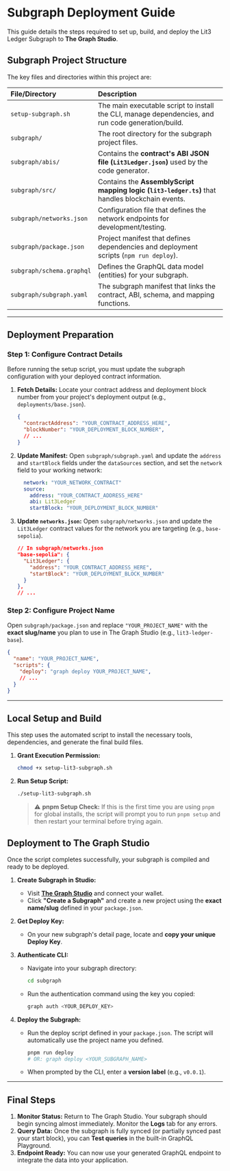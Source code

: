 # Subgraph Deployment Guide

This guide details the steps required to set up, build, and deploy the Lit3 Ledger Subgraph to **The Graph Studio**.

## Subgraph Project Structure

The key files and directories within this project are:

| File/Directory | Description |
| :--- | :--- |
| `setup-subgraph.sh` | The main executable script to install the CLI, manage dependencies, and run code generation/build. |
| `subgraph/` | The root directory for the subgraph project files. |
| `subgraph/abis/` | Contains the **contract's ABI JSON file (`Lit3Ledger.json`)** used by the code generator. |
| `subgraph/src/` | Contains the **AssemblyScript mapping logic (`lit3-ledger.ts`)** that handles blockchain events. |
| `subgraph/networks.json` | Configuration file that defines the network endpoints for development/testing. |
| `subgraph/package.json` | Project manifest that defines dependencies and deployment scripts (`npm run deploy`). |
| `subgraph/schema.graphql` | Defines the GraphQL data model (entities) for your subgraph. |
| `subgraph/subgraph.yaml` | The subgraph manifest that links the contract, ABI, schema, and mapping functions. |

-----

## Deployment Preparation

### Step 1: Configure Contract Details

Before running the setup script, you must update the subgraph configuration with your deployed contract information.

1.  **Fetch Details:** Locate your contract address and deployment block number from your project's deployment output (e.g., `deployments/base.json`).

    ```json
    {
      "contractAddress": "YOUR_CONTRACT_ADDRESS_HERE",
      "blockNumber": "YOUR_DEPLOYMENT_BLOCK_NUMBER",
      // ...
    }
    ```

2.  **Update Manifest:** Open `subgraph/subgraph.yaml` and update the `address` and `startBlock` fields under the `dataSources` section, and set the `network` field to your working network:

    ```yaml
      network: "YOUR_NETWORK_CONTRACT"
      source:
        address: "YOUR_CONTRACT_ADDRESS_HERE"
        abi: Lit3Ledger
        startBlock: "YOUR_DEPLOYMENT_BLOCK_NUMBER"
    ```

3.  **Update `networks.json`:** Open `subgraph/networks.json` and update the `Lit3Ledger` contract values for the network you are targeting (e.g., `base-sepolia`).

    ```json
    // In subgraph/networks.json
    "base-sepolia": {
      "Lit3Ledger": {
        "address": "YOUR_CONTRACT_ADDRESS_HERE",
        "startBlock": "YOUR_DEPLOYMENT_BLOCK_NUMBER"
      }
    },
    // ...
    ```

### Step 2: Configure Project Name

Open `subgraph/package.json` and replace `"YOUR_PROJECT_NAME"` with the **exact slug/name** you plan to use in The Graph Studio (e.g., `lit3-ledger-base`).

```json
{
  "name": "YOUR_PROJECT_NAME",
  "scripts": {
    "deploy": "graph deploy YOUR_PROJECT_NAME",
    // ...
  }
}
```

-----

## Local Setup and Build

This step uses the automated script to install the necessary tools, dependencies, and generate the final build files.

1.  **Grant Execution Permission:**

    ```bash
    chmod +x setup-lit3-subgraph.sh
    ```

2.  **Run Setup Script:**

    ```bash
    ./setup-lit3-subgraph.sh
    ```

    > ⚠️ **pnpm Setup Check:** If this is the first time you are using `pnpm` for global installs, the script will prompt you to run `pnpm setup` and then restart your terminal before trying again.

## Deployment to The Graph Studio

Once the script completes successfully, your subgraph is compiled and ready to be deployed.

1.  **Create Subgraph in Studio:**

      * Visit **[The Graph Studio](https://thegraph.com/studio/)** and connect your wallet.
      * Click **"Create a Subgraph"** and create a new project using the **exact name/slug** defined in your `package.json`.

2.  **Get Deploy Key:**

      * On your new subgraph's detail page, locate and **copy your unique Deploy Key**.

3.  **Authenticate CLI:**

      * Navigate into your subgraph directory:
        ```bash
        cd subgraph
        ```
      * Run the authentication command using the key you copied:
        ```bash
        graph auth <YOUR_DEPLOY_KEY>
        ```

4.  **Deploy the Subgraph:**

      * Run the deploy script defined in your `package.json`. The script will automatically use the project name you defined.
        ```bash
        pnpm run deploy
        # OR: graph deploy <YOUR_SUBGRAPH_NAME>
        ```
      * When prompted by the CLI, enter a **version label** (e.g., `v0.0.1`).

-----

## Final Steps

1.  **Monitor Status:** Return to The Graph Studio. Your subgraph should begin syncing almost immediately. Monitor the **Logs** tab for any errors.
2.  **Query Data:** Once the subgraph is fully synced (or partially synced past your start block), you can **Test queries** in the built-in GraphQL Playground.
3.  **Endpoint Ready:** You can now use your generated GraphQL endpoint to integrate the data into your application.
